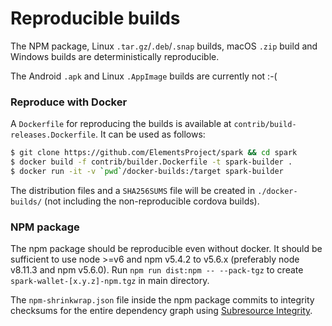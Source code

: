 # Reproducible builds

The NPM package, Linux `.tar.gz`/`.deb`/`.snap` builds, macOS `.zip` build and Windows builds are deterministically reproducible.

The Android `.apk` and Linux `.AppImage` builds are currently not :-(

### Reproduce with Docker

A `Dockerfile` for reproducing the builds is available at `contrib/build-releases.Dockerfile`.
It can be used as follows:

```bash
$ git clone https://github.com/ElementsProject/spark && cd spark
$ docker build -f contrib/builder.Dockerfile -t spark-builder .
$ docker run -it -v `pwd`/docker-builds:/target spark-builder
```

The distribution files and a `SHA256SUMS` file will be created in `./docker-builds/`
(not including the non-reproducible cordova builds).

### NPM package

The npm package should be reproducible even without docker.
It should be sufficient to use node >=v6 and npm v5.4.2 to v5.6.x (preferably node v8.11.3 and npm v5.6.0).
Run `npm run dist:npm -- --pack-tgz` to create `spark-wallet-[x.y.z]-npm.tgz` in main directory.

The `npm-shrinkwrap.json` file inside the npm package commits to integrity checksums
for the entire dependency graph using
[Subresource Integrity](https://w3c.github.io/webappsec-subresource-integrity/).
